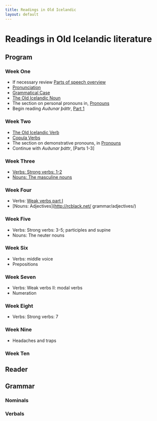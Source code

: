 ```yaml
---
title: Readings in Old Icelandic
layout: default
---
```


# Readings in Old Icelandic literature

## Program

### Week One

* If necessary review [Parts of speech overview](https://owl.purdue.edu/owl/general_writing/mechanics/parts_of_speech_overview.html)
* [Pronunciation](http://rcblack.net/grammar/pronunciation/)
* [Grammatical Case](http://rcblack.net/grammar/case/)
* [The Old Icelandic Noun](http://rcblack.net/grammar/intro_nouns/)
* The section on personal pronouns in, [Pronouns](http://rcblack.net/grammar/pronouns/)
* Begin reading _Auðunar þáttr_, [Part 1](http://rcblack.net/grammar/reader/audun)
### Week Two

* [The Old Icelandic Verb](http://rcblack.net/grammar/verbs/)
* [Copula Verbs](http://rcblack.net/grammar/copula/)
* The section on demonstrative pronouns, in [Pronouns](http://rcblack.net/grammar/pronouns/)
* Continue with _Auðunar þáttr_, [Parts 1-3]

### Week Three

* [Verbs: Strong verbs: 1-2](http://rcblack.net/grammar/verbs_strong_1-2/)
* [Nouns: The masculine nouns](http://rcblack.net/grammar/nouns_masc/)

### Week Four

* Verbs: [Weak verbs part I](http://rcblack.net/grammar/verbs_weak_i/)
* [Nouns: Adjectives](http://rcblack.net/    grammar/adjectives/)

### Week Five

* Verbs: Strong verbs: 3-5; participles and supine
* Nouns: The neuter nouns

### Week Six

* Verbs: middle voice
* Prepositions

### Week Seven

* Verbs: Weak verbs II: modal verbs
* Numeration

### Week Eight

* Verbs: Strong verbs: 7

### Week Nine

* Headaches and traps

### Week Ten



## Reader

## Grammar

### Nominals

### Verbals
